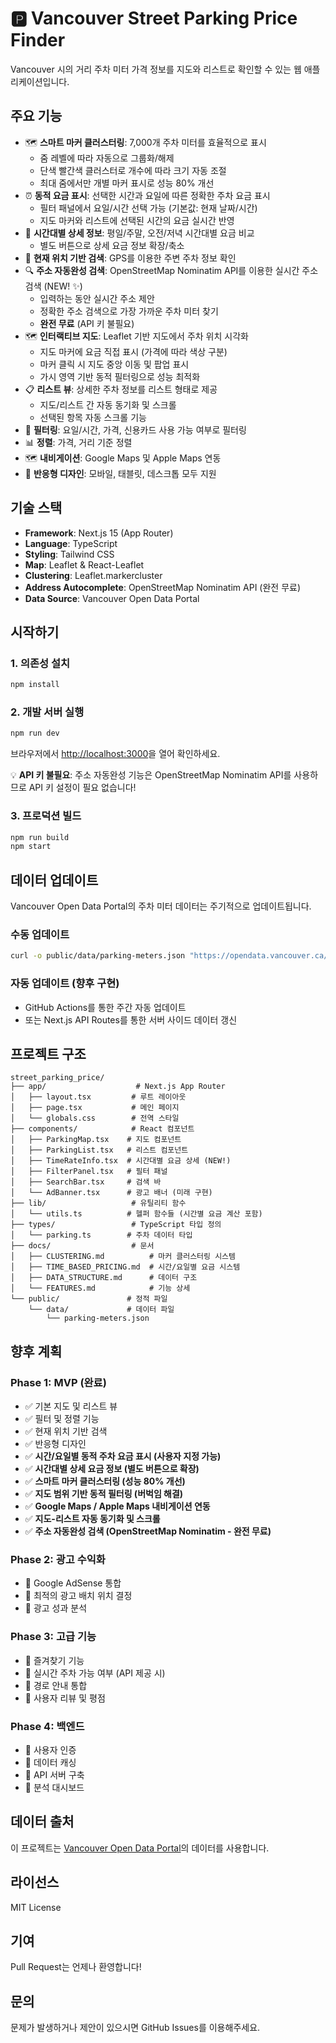 # 🅿️ Vancouver Street Parking Price Finder

Vancouver 시의 거리 주차 미터 가격 정보를 지도와 리스트로 확인할 수 있는 웹 애플리케이션입니다.

## 주요 기능

- 🗺️ **스마트 마커 클러스터링**: 7,000개 주차 미터를 효율적으로 표시
  - 줌 레벨에 따라 자동으로 그룹화/해제
  - 단색 빨간색 클러스터로 개수에 따라 크기 자동 조절
  - 최대 줌에서만 개별 마커 표시로 성능 80% 개선
- ⏰ **동적 요금 표시**: 선택한 시간과 요일에 따른 정확한 주차 요금 표시
  - 필터 패널에서 요일/시간 선택 가능 (기본값: 현재 날짜/시간)
  - 지도 마커와 리스트에 선택된 시간의 요금 실시간 반영
- 📅 **시간대별 상세 정보**: 평일/주말, 오전/저녁 시간대별 요금 비교
  - 별도 버튼으로 상세 요금 정보 확장/축소
- 📍 **현재 위치 기반 검색**: GPS를 이용한 주변 주차 정보 확인
- 🔍 **주소 자동완성 검색**: OpenStreetMap Nominatim API를 이용한 실시간 주소 검색 (NEW! ✨)
  - 입력하는 동안 실시간 주소 제안
  - 정확한 주소 검색으로 가장 가까운 주차 미터 찾기
  - **완전 무료** (API 키 불필요)
- 🗺️ **인터랙티브 지도**: Leaflet 기반 지도에서 주차 위치 시각화
  - 지도 마커에 요금 직접 표시 (가격에 따라 색상 구분)
  - 마커 클릭 시 지도 중앙 이동 및 팝업 표시
  - 가시 영역 기반 동적 필터링으로 성능 최적화
- 📋 **리스트 뷰**: 상세한 주차 정보를 리스트 형태로 제공
  - 지도/리스트 간 자동 동기화 및 스크롤
  - 선택된 항목 자동 스크롤 기능
- 🎯 **필터링**: 요일/시간, 가격, 신용카드 사용 가능 여부로 필터링
- 📊 **정렬**: 가격, 거리 기준 정렬
- 🗺️ **내비게이션**: Google Maps 및 Apple Maps 연동
- 📱 **반응형 디자인**: 모바일, 태블릿, 데스크톱 모두 지원

## 기술 스택

- **Framework**: Next.js 15 (App Router)
- **Language**: TypeScript
- **Styling**: Tailwind CSS
- **Map**: Leaflet & React-Leaflet
- **Clustering**: Leaflet.markercluster
- **Address Autocomplete**: OpenStreetMap Nominatim API (완전 무료)
- **Data Source**: Vancouver Open Data Portal

## 시작하기

### 1. 의존성 설치

```bash
npm install
```

### 2. 개발 서버 실행

```bash
npm run dev
```

브라우저에서 [http://localhost:3000](http://localhost:3000)을 열어 확인하세요.

💡 **API 키 불필요**: 주소 자동완성 기능은 OpenStreetMap Nominatim API를 사용하므로 API 키 설정이 필요 없습니다!

### 3. 프로덕션 빌드

```bash
npm run build
npm start
```

## 데이터 업데이트

Vancouver Open Data Portal의 주차 미터 데이터는 주기적으로 업데이트됩니다.

### 수동 업데이트

```bash
curl -o public/data/parking-meters.json "https://opendata.vancouver.ca/api/explore/v2.1/catalog/datasets/parking-meters/exports/json?limit=-1&timezone=America%2FLos_Angeles"
```

### 자동 업데이트 (향후 구현)

- GitHub Actions를 통한 주간 자동 업데이트
- 또는 Next.js API Routes를 통한 서버 사이드 데이터 갱신

## 프로젝트 구조

```
street_parking_price/
├── app/                    # Next.js App Router
│   ├── layout.tsx         # 루트 레이아웃
│   ├── page.tsx           # 메인 페이지
│   └── globals.css        # 전역 스타일
├── components/            # React 컴포넌트
│   ├── ParkingMap.tsx    # 지도 컴포넌트
│   ├── ParkingList.tsx   # 리스트 컴포넌트
│   ├── TimeRateInfo.tsx  # 시간대별 요금 상세 (NEW!)
│   ├── FilterPanel.tsx   # 필터 패널
│   ├── SearchBar.tsx     # 검색 바
│   └── AdBanner.tsx      # 광고 배너 (미래 구현)
├── lib/                   # 유틸리티 함수
│   └── utils.ts          # 헬퍼 함수들 (시간별 요금 계산 포함)
├── types/                 # TypeScript 타입 정의
│   └── parking.ts        # 주차 데이터 타입
├── docs/                  # 문서
│   ├── CLUSTERING.md          # 마커 클러스터링 시스템
│   ├── TIME_BASED_PRICING.md  # 시간/요일별 요금 시스템
│   ├── DATA_STRUCTURE.md      # 데이터 구조
│   └── FEATURES.md            # 기능 상세
└── public/               # 정적 파일
    └── data/             # 데이터 파일
        └── parking-meters.json
```

## 향후 계획

### Phase 1: MVP (완료)

- ✅ 기본 지도 및 리스트 뷰
- ✅ 필터 및 정렬 기능
- ✅ 현재 위치 기반 검색
- ✅ 반응형 디자인
- ✅ **시간/요일별 동적 주차 요금 표시 (사용자 지정 가능)**
- ✅ **시간대별 상세 요금 정보 (별도 버튼으로 확장)**
- ✅ **스마트 마커 클러스터링 (성능 80% 개선)**
- ✅ **지도 범위 기반 동적 필터링 (버벅임 해결)**
- ✅ **Google Maps / Apple Maps 내비게이션 연동**
- ✅ **지도-리스트 자동 동기화 및 스크롤**
- ✅ **주소 자동완성 검색 (OpenStreetMap Nominatim - 완전 무료)**

### Phase 2: 광고 수익화

- 🔲 Google AdSense 통합
- 🔲 최적의 광고 배치 위치 결정
- 🔲 광고 성과 분석

### Phase 3: 고급 기능

- 🔲 즐겨찾기 기능
- 🔲 실시간 주차 가능 여부 (API 제공 시)
- 🔲 경로 안내 통합
- 🔲 사용자 리뷰 및 평점

### Phase 4: 백엔드

- 🔲 사용자 인증
- 🔲 데이터 캐싱
- 🔲 API 서버 구축
- 🔲 분석 대시보드

## 데이터 출처

이 프로젝트는 [Vancouver Open Data Portal](https://opendata.vancouver.ca)의 데이터를 사용합니다.

## 라이선스

MIT License

## 기여

Pull Request는 언제나 환영합니다!

## 문의

문제가 발생하거나 제안이 있으시면 GitHub Issues를 이용해주세요.
